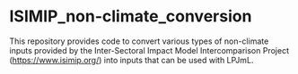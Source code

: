 # ISIMIP_non-climate_conversion
This repository provides code to convert various types of non-climate inputs provided by the Inter-Sectoral Impact Model Intercomparison Project (https://www.isimip.org/) into inputs that can be used with LPJmL. 
